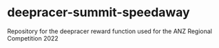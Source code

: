 # deepracer-summit-speedaway
Repository for the deepracer reward function used for the ANZ Regional Competition 2022
